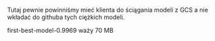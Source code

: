 Tutaj pewnie powinniśmy mieć klienta do ściągania modeli z GCS a nie wkładać do githuba tych ciężkich modeli.


first-best-model-0.9969 waży 70 MB